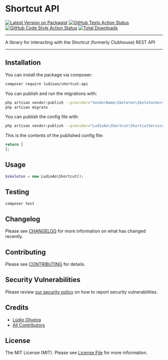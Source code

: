 # Shortcut API

[![Latest Version on Packagist](https://img.shields.io/packagist/v/ludioao/shortcut-api.svg?style=flat-square)](https://packagist.org/packages/ludioao/shortcut-api)
[![GitHub Tests Action Status](https://img.shields.io/github/workflow/status/ludioao/shortcut-api/run-tests?label=tests)](https://github.com/ludioao/shortcut-api/actions?query=workflow%3Arun-tests+branch%3Amain)
[![GitHub Code Style Action Status](https://img.shields.io/github/workflow/status/ludioao/shortcut-api/Check%20&%20fix%20styling?label=code%20style)](https://github.com/ludioao/shortcut-api/actions?query=workflow%3A"Check+%26+fix+styling"+branch%3Amain)
[![Total Downloads](https://img.shields.io/packagist/dt/ludioao/shortcut-api.svg?style=flat-square)](https://packagist.org/packages/ludioao/shortcut-api)

---
A library for interacting with the Shortcut (formerly Clubhouse) REST API

---


## Installation

You can install the package via composer:

```bash
composer require ludioao/shortcut-api
```

You can publish and run the migrations with:

```bash
php artisan vendor:publish --provider="VendorName\Skeleton\SkeletonServiceProvider" --tag=":package_slug-migrations"
php artisan migrate
```

You can publish the config file with:
```bash
php artisan vendor:publish --provider="LudioAo\Shortcut\ShortcutServiceProvider" --tag=":package_slug-config"
```

This is the contents of the published config file:

```php
return [
];
```

## Usage

```php
$skeleton = new LudioAo\Shortcut();
```

## Testing

```bash
composer test
```

## Changelog

Please see [CHANGELOG](CHANGELOG.md) for more information on what has changed recently.

## Contributing

Please see [CONTRIBUTING](.github/CONTRIBUTING.md) for details.

## Security Vulnerabilities

Please review [our security policy](../../security/policy) on how to report security vulnerabilities.

## Credits

- [Lúdio Oliveira](https://github.com/ludioao)
- [All Contributors](../../contributors)

## License

The MIT License (MIT). Please see [License File](LICENSE.md) for more information.
